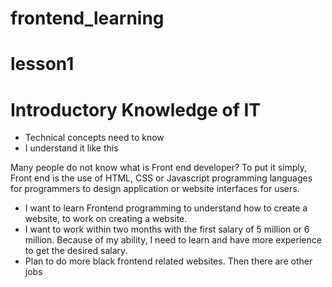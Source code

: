 # frontend_learning
# lesson1
# Introductory Knowledge of IT
 + Technical concepts need to know
 + I understand it like this

 Many people do not know what is Front end developer? To put it simply, Front end is the use of HTML, CSS or Javascript programming languages ​​for programmers to design application or website interfaces for users.

+ I want to learn Frontend programming to understand how to create a website, to work on creating a website.
+ I want to work within two months with the first salary of 5 million or 6 million. Because of my ability, I need to learn and have more experience to get the desired salary.
+ Plan to do more black frontend related websites. Then there are other jobs
